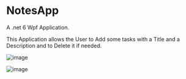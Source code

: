 # NotesApp
 
A .net 6 Wpf Application.

This Application allows the User to Add some tasks with a Title and a Description and to Delete it if needed.

![image](https://user-images.githubusercontent.com/106762674/175012810-573a9065-e9a6-45f1-8db6-22221520257c.png)

![image](https://user-images.githubusercontent.com/106762674/175012856-742c0c39-bc66-46dd-9fe6-4947ba607200.png)

